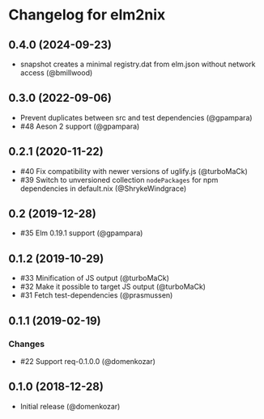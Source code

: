 # Changelog for elm2nix

## 0.4.0 (2024-09-23)

- snapshot creates a minimal registry.dat from elm.json without network access (@bmillwood)

## 0.3.0 (2022-09-06)

- Prevent duplicates between src and test dependencies (@gpampara)
- #48 Aeson 2 support (@gpampara)

## 0.2.1 (2020-11-22)

- #40 Fix compatibility with newer versions of uglify.js (@turboMaCk)
- #39 Switch to unversioned collection `nodePackages` for npm dependencies in default.nix (@ShrykeWindgrace)

## 0.2 (2019-12-28)

- #35 Elm 0.19.1 support (@gpampara)

## 0.1.2 (2019-10-29)

- #33 Minification of JS output (@turboMaCk)
- #32 Make it possible to target JS output (@turboMaCk)
- #31 Fetch test-dependencies (@prasmussen)

## 0.1.1 (2019-02-19)

### Changes

- #22 Support req-0.1.0.0 (@domenkozar)

## 0.1.0 (2018-12-28)

- Initial release (@domenkozar)

